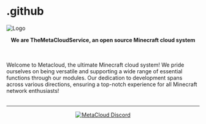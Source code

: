 # .github

![Logo](https://i.ibb.co/0XX0JTh/banner.png)

<p>
  <p align="center">
   <b>We are TheMetaCloudService, an open source Minecraft cloud system</b>
  </p>
  <br>
  <br>
  Welcome to Metacloud, the ultimate Minecraft cloud system! We pride ourselves on being versatile and supporting a wide range of essential functions through our modules. Our dedication to development spans across various directions, ensuring a top-notch experience for all Minecraft network enthusiasts!
  <br>
  <br>
</p>
  <hr>
   <p align="center">
  <a href="https://discord.com/invite/4kKEcaP9WC/">
         <img alt="MetaCloud Discord" src="https://discord.com/api/guilds/1101390541767323690/widget.png?style=banner2">
    </p>
</a>

